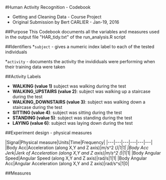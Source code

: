#Human Activity Recognition - Codebook
* Getting and Cleaning Data - Course Project
* Original Submission by Bert CARLIER - Jan-19, 2016

##Purpose
This Codebook documents all the variables and measures used in the output file "HAR_tidy.txt" of the run_analysis.R script

##Identifiers
*`subject` - gives a numeric index label to each of the tested individuals

*`activity` - documents the activity the invididuals were performing when their training data were taken

##Activity Labels
* **WALKING (value 1)**  subject was walking during the test
* **WALKING_UPSTAIRS (value 2)**: subject was walking up a staircase during the test
* **WALKING_DOWNSTAIRS (value 3)**: subject was walking down a staircase during the test
* **SITTING (value 4)**: subject was sitting during the test
* **STANDING (value 5)**: subject was standing during the test
* **LAYING (value 6)**: subject was laying down during the test

##Experiment design - physical measures

|Signal|Physical measure|Units|Time|Frequency|
|---|---|---|---|---|---|
|Body Acc|Acceleration (along X,Y and Z axis)|m/s^2 (*)|1|1|
|Body Acc Jerk|Jerk of Acceleration (along X,Y and Z axis)|m/s^2 (*)|1|1|
|Body Angular Speed|Angular Speed (along X,Y and Z axis)|rad/s|1|1|
|Body Angular Acc|Angular Acceleration (along X,Y and Z axis)|rad/s^s|1|0|

##Measures





